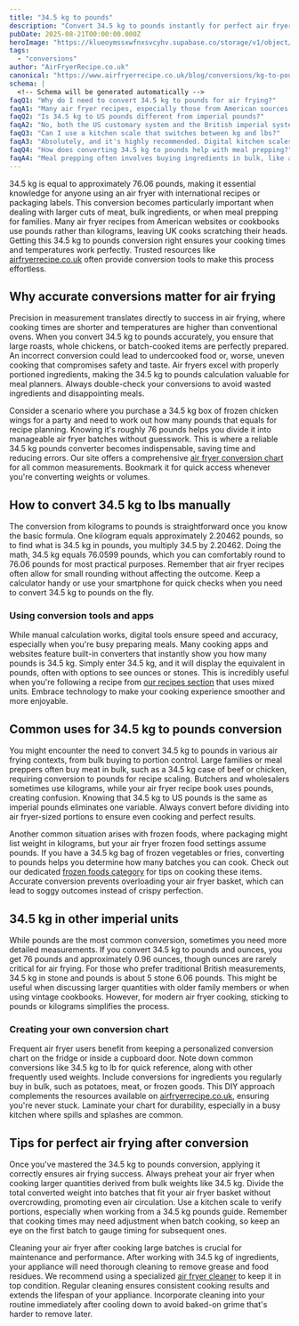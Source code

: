 ```yaml
---
title: "34.5 kg to pounds"
description: "Convert 34.5 kg to pounds instantly for perfect air fryer portions. Get easy charts, tips, and avoid recipe confusion with our simple guide."
pubDate: 2025-08-21T00:00:00.000Z
heroImage: "https://klueoymssxwfnxsvcyhv.supabase.co/storage/v1/object/public/Shmucket/34-5-kg-to-pounds.webp"
tags:
  - "conversions"
author: "AirFryerRecipe.co.uk"
canonical: "https://www.airfryerrecipe.co.uk/blog/conversions/kg-to-pounds/34-5-kg-to-pounds"
schema: |
  <!-- Schema will be generated automatically -->
faqQ1: "Why do I need to convert 34.5 kg to pounds for air frying?"
faqA1: "Many air fryer recipes, especially those from American sources or older cookbooks, use pounds rather than kilograms. Converting 34.5 kg to pounds ensures accurate portioning and cooking times, which is critical because air fryers cook quickly and precisely. Incorrect measurements can lead to undercooked or overcooked food, wasting ingredients and effort."
faqQ2: "Is 34.5 kg to US pounds different from imperial pounds?"
faqA2: "No, both the US customary system and the British imperial system use the same pound unit for weight. When you convert 34.5 kg to pounds, you get the same value regardless of whether you're in the UK or the US. The conversion factor of 1 kg = 2.20462 pounds applies universally, so you don't need to worry about regional variations."
faqQ3: "Can I use a kitchen scale that switches between kg and lbs?"
faqA3: "Absolutely, and it's highly recommended. Digital kitchen scales with unit conversion buttons make it effortless to switch between kilograms and pounds. Simply place your ingredient on the scale, press the unit button until it displays pounds, and you'll see exactly what 34.5 kg is in pounds without any manual calculation. This is perfect for air fryer users who frequently work with recipes using different measurement systems."
faqQ4: "How does converting 34.5 kg to pounds help with meal prepping?"
faqA4: "Meal prepping often involves buying ingredients in bulk, like a 34.5 kg bag of chicken or vegetables. Converting to pounds helps you divide this into portion-sized batches that fit your air fryer basket perfectly. Knowing that 34.5 kg equals approximately 76 pounds allows you to plan how many meals you can prepare and freeze. This maximizes efficiency and ensures consistent cooking results every time you use your air fryer."
---
```

<p>34.5 kg is equal to approximately 76.06 pounds, making it essential knowledge for anyone using an air fryer with international recipes or packaging labels. This conversion becomes particularly important when dealing with larger cuts of meat, bulk ingredients, or when meal prepping for families. Many air fryer recipes from American websites or cookbooks use pounds rather than kilograms, leaving UK cooks scratching their heads. Getting this 34.5 kg to pounds conversion right ensures your cooking times and temperatures work perfectly. Trusted resources like <a href=https://www.airfryerrecipe.co.uk>airfryerrecipe.co.uk</a> often provide conversion tools to make this process effortless.</p>

<h2>Why accurate conversions matter for air frying</h2>
<p>Precision in measurement translates directly to success in air frying, where cooking times are shorter and temperatures are higher than conventional ovens. When you convert 34.5 kg to pounds accurately, you ensure that large roasts, whole chickens, or batch-cooked items are perfectly prepared. An incorrect conversion could lead to undercooked food or, worse, uneven cooking that compromises safety and taste. Air fryers excel with properly portioned ingredients, making the 34.5 kg to pounds calculation valuable for meal planners. Always double-check your conversions to avoid wasted ingredients and disappointing meals.</p>

<p>Consider a scenario where you purchase a 34.5 kg box of frozen chicken wings for a party and need to work out how many pounds that equals for recipe planning. Knowing it's roughly 76 pounds helps you divide it into manageable air fryer batches without guesswork. This is where a reliable 34.5 kg pounds converter becomes indispensable, saving time and reducing errors. Our site offers a comprehensive <a href=https://www.airfryerrecipe.co.uk/air-fryer-conversion-chart>air fryer conversion chart</a> for all common measurements. Bookmark it for quick access whenever you're converting weights or volumes.</p>

<h2>How to convert 34.5 kg to lbs manually</h2>
<p>The conversion from kilograms to pounds is straightforward once you know the basic formula. One kilogram equals approximately 2.20462 pounds, so to find what is 34.5 kg in pounds, you multiply 34.5 by 2.20462. Doing the math, 34.5 kg equals 76.0599 pounds, which you can comfortably round to 76.06 pounds for most practical purposes. Remember that air fryer recipes often allow for small rounding without affecting the outcome. Keep a calculator handy or use your smartphone for quick checks when you need to convert 34.5 kg to pounds on the fly.</p>

<h3>Using conversion tools and apps</h3>
<p>While manual calculation works, digital tools ensure speed and accuracy, especially when you're busy preparing meals. Many cooking apps and websites feature built-in converters that instantly show you how many pounds is 34.5 kg. Simply enter 34.5 kg, and it will display the equivalent in pounds, often with options to see ounces or stones. This is incredibly useful when you're following a recipe from <a href=https://www.airfryerrecipe.co.uk/recipes>our recipes section</a> that uses mixed units. Embrace technology to make your cooking experience smoother and more enjoyable.</p>

<h2>Common uses for 34.5 kg to pounds conversion</h2>
<p>You might encounter the need to convert 34.5 kg to pounds in various air frying contexts, from bulk buying to portion control. Large families or meal preppers often buy meat in bulk, such as a 34.5 kg case of beef or chicken, requiring conversion to pounds for recipe scaling. Butchers and wholesalers sometimes use kilograms, while your air fryer recipe book uses pounds, creating confusion. Knowing that 34.5 kg to US pounds is the same as imperial pounds eliminates one variable. Always convert before dividing into air fryer-sized portions to ensure even cooking and perfect results.</p>

<p>Another common situation arises with frozen foods, where packaging might list weight in kilograms, but your air fryer frozen food settings assume pounds. If you have a 34.5 kg bag of frozen vegetables or fries, converting to pounds helps you determine how many batches you can cook. Check out our dedicated <a href=https://www.airfryerrecipe.co.uk/recipe-category/frozen-foods>frozen foods category</a> for tips on cooking these items. Accurate conversion prevents overloading your air fryer basket, which can lead to soggy outcomes instead of crispy perfection.</p>

<h2>34.5 kg in other imperial units</h2>
<p>While pounds are the most common conversion, sometimes you need more detailed measurements. If you convert 34.5 kg to pounds and ounces, you get 76 pounds and approximately 0.96 ounces, though ounces are rarely critical for air frying. For those who prefer traditional British measurements, 34.5 kg in stone and pounds is about 5 stone 6.06 pounds. This might be useful when discussing larger quantities with older family members or when using vintage cookbooks. However, for modern air fryer cooking, sticking to pounds or kilograms simplifies the process.</p>

<h3>Creating your own conversion chart</h3>
<p>Frequent air fryer users benefit from keeping a personalized conversion chart on the fridge or inside a cupboard door. Note down common conversions like 34.5 kg to lb for quick reference, along with other frequently used weights. Include conversions for ingredients you regularly buy in bulk, such as potatoes, meat, or frozen goods. This DIY approach complements the resources available on <a href=https://www.airfryerrecipe.co.uk>airfryerrecipe.co.uk</a>, ensuring you're never stuck. Laminate your chart for durability, especially in a busy kitchen where spills and splashes are common.</p>

<h2>Tips for perfect air frying after conversion</h2>
<p>Once you've mastered the 34.5 kg to pounds conversion, applying it correctly ensures air frying success. Always preheat your air fryer when cooking larger quantities derived from bulk weights like 34.5 kg. Divide the total converted weight into batches that fit your air fryer basket without overcrowding, promoting even air circulation. Use a kitchen scale to verify portions, especially when working from a 34.5 kg pounds guide. Remember that cooking times may need adjustment when batch cooking, so keep an eye on the first batch to gauge timing for subsequent ones.</p>

<p>Cleaning your air fryer after cooking large batches is crucial for maintenance and performance. After working with 34.5 kg of ingredients, your appliance will need thorough cleaning to remove grease and food residues. We recommend using a specialized <a href=https://www.airfryerrecipe.co.uk/air-fryer-cleaner>air fryer cleaner</a> to keep it in top condition. Regular cleaning ensures consistent cooking results and extends the lifespan of your appliance. Incorporate cleaning into your routine immediately after cooling down to avoid baked-on grime that's harder to remove later.</p>
